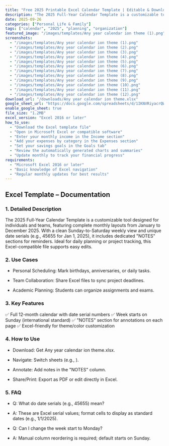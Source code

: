 ```yaml
---
title: "Free 2025 Printable Excel Calendar Template | Editable & Downloadable"
description: "The 2025 Full-Year Calendar Template is a customizable tool designed for individuals and teams, featuring complete monthly layouts from January to December 2025.  "
date: 2025-09-26
categories: ["Personal Life & Family"]
tags: ["calendar", "2025", "planning", "organization"]
featured_image: "/images/templates/Any year calendar ion theme (1).png"
screenshots:
  - "/images/templates/Any year calendar ion theme (1).png"
  - "/images/templates/Any year calendar ion theme (2).png"
  - "/images/templates/Any year calendar ion theme (3).png"
  - "/images/templates/Any year calendar ion theme (4).png"
  - "/images/templates/Any year calendar ion theme (5).png"
  - "/images/templates/Any year calendar ion theme (6).png"
  - "/images/templates/Any year calendar ion theme (7).png"
  - "/images/templates/Any year calendar ion theme (8).png"
  - "/images/templates/Any year calendar ion theme (9).png"
  - "/images/templates/Any year calendar ion theme (10).png"
  - "/images/templates/Any year calendar ion theme (11).png"
  - "/images/templates/Any year calendar ion theme (12).png"
download_url: "/downloads/Any year calendar ion theme.xlsx"
google_sheet_url: "https://docs.google.com/spreadsheets/d/1IKNVRiyacrQWBRxxU3ydg5abYURT1WwEeHjAGI9594Q/edit?usp=sharing"
enable_google_sheet: true
file_size: "1.2MB"
excel_version: "Excel 2016 or later"
how_to_use:
  - "Download the Excel template file"
  - "Open in Microsoft Excel or compatible software"
  - "Enter your monthly income in the Income section"
  - "Add your expenses by category in the Expenses section"
  - "Set your savings goals in the Goals tab"
  - "Review the automatically generated charts and summaries"
  - "Update monthly to track your financial progress"
requirements:
  - "Microsoft Excel 2016 or later"
  - "Basic knowledge of Excel navigation"
  - "Regular monthly updates for best results"
---
```


## Excel Template – Documentation

### 1. Detailed Description
The 2025 Full-Year Calendar Template is a customizable tool designed for individuals and teams, featuring complete monthly layouts from January to December 2025. With a clean Sunday-to-Saturday weekly view and unique date serials (e.g., 45655 for Jan 1, 2025), it includes dedicated "NOTES" sections for reminders. Ideal for daily planning or project tracking, this Excel-compatible file supports easy edits.

### 2. Use Cases
- ​Personal Scheduling: Mark birthdays, anniversaries, or daily tasks.

- ​Team Collaboration: Share Excel files to sync project deadlines.

- ​Academic Planning: Students can organize assignments and exams.

### 3. Key Features
✅ Full 12-month calendar with date serial numbers
✅ Week starts on Sunday (international standard)
✅ "NOTES" section for annotations on each page
✅ Excel-friendly for theme/color customization

### 4. How to Use
- ​Download: Get Any year calendar ion theme.xlsx.

- ​Navigate: Switch sheets (e.g., <January>).

- ​Annotate: Add notes in the "NOTES" column.

- ​Share/Print: Export as PDF or edit directly in Excel.

### 5. FAQ
- ​Q: What do date serials (e.g., 45655) mean?​​
- A: These are Excel serial values; format cells to display as standard dates (e.g., 1/1/2025).

- ​Q: Can I change the week start to Monday?​​
- A: Manual column reordering is required; default starts on Sunday.